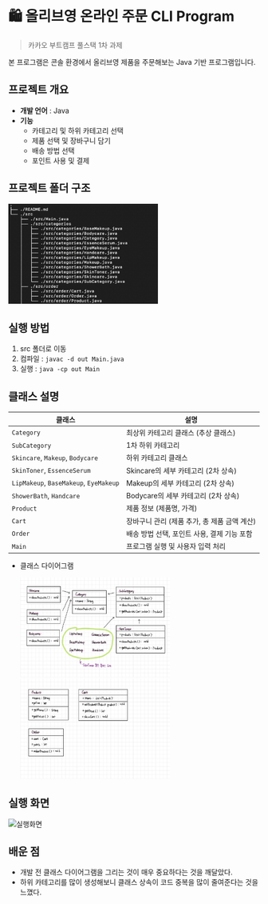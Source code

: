 # 🛍️ 올리브영 온라인 주문 CLI Program

> 카카오 부트캠프 풀스택 1차 과제


본 프로그램은 콘솔 환경에서 올리브영 제품을 주문해보는 Java 기반 프로그램입니다.


## 프로젝트 개요
- **개발 언어** : Java
- **기능**
  - 카테고리 및 하위 카테고리 선택
  - 제품 선택 및 장바구니 담기
  - 배송 방법 선택
  - 포인트 사용 및 결제

## 프로젝트 폴더 구조
<img src="CLI_file_tree.png" width="300" height="200"/>

## 실행 방법
1. src 폴더로 이동
2. 컴파일 : `javac -d out Main.java`
3. 실행 : `java -cp out Main`

## 클래스 설명
| 클래스                              | 설명                          |
|----------------------------------|-----------------------------|
| `Category`                        | 최상위 카테고리 클래스 (추상 클래스)       |
| `SubCategory`                     | 1차 하위 카테고리                  |
| `Skincare`, `Makeup`, `Bodycare`      | 하위 카테고리 클래스                 |
| `SkinToner`, `EssenceSerum`         | Skincare의 세부 카테고리 (2차 상속)   |
| `LipMakeup`, `BaseMakeup`, `EyeMakeup` | Makeup의 세부 카테고리 (2차 상속)     |
| `ShowerBath`, `Handcare`            | Bodycare의 세부 카테고리 (2차 상속)   |
| `Product`                          | 제품 정보 (제품명, 가격)             |
| `Cart`                            | 장바구니 관리 (제품 추가, 총 제품 금액 계산) |
| `Order`                            | 배송 방법 선택, 포인트 사용, 결제 기능 포함  |
| `Main`                             | 프로그램 실행 및 사용자 입력 처리         |

- 클래스 다이어그램

  <img src="CLI_diagram_1.jpeg" width="300" height="200"/>
  <img src="CLI_diagram_2.jpeg" width="300" height="200"/>

## 실행 화면
![실행화면](CLI_run_screen_final.gif)

## 배운 점
- 개발 전 클래스 다이어그램을 그리는 것이 매우 중요하다는 것을 깨달았다.
- 하위 카테고리를 많이 생성해보니 클래스 상속이 코드 중복을 많이 줄여준다는 것을 느꼈다.
